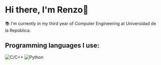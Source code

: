 ### <h1>Hi there, I'm Renzo👋</h1> 

📚 I'm currently in my third year of Computer Engineering at Universidad de la  República.

<h2>Programming languages I use:</h2>

<p>
  <img alt="C/C++" src="https://img.shields.io/badge/-C/C++-E77250?style=flat&logo=c&logoColor=white"/>
  <img alt="Python" src="https://img.shields.io/badge/Python-3776AB?style=flate&logo=python&logoColor=white"/>
</p>

<!--
**RenzoMinelli/RenzoMinelli** is a ✨ _special_ ✨ repository because its `README.md` (this file) appears on your GitHub profile.

Here are some ideas to get you started:

- 🔭 I’m currently working on ...
- 🌱 I’m currently learning ...
- 👯 I’m looking to collaborate on ...
- 🤔 I’m looking for help with ...
- 💬 Ask me about ...
- 📫 How to reach me: ...
- 😄 Pronouns: ...
- ⚡ Fun fact: ...
-->

